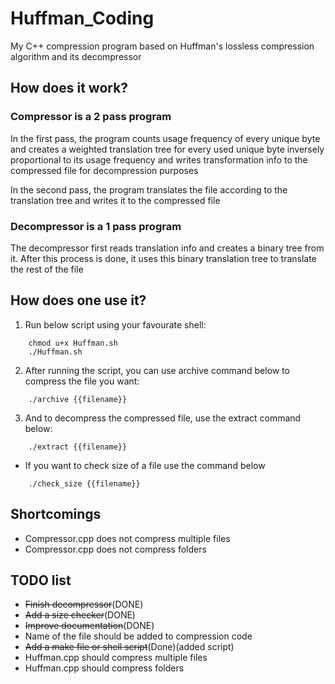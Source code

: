 # Huffman_Coding
My C++ compression program based on Huffman's lossless compression algorithm and its decompressor

## How does it work?
### Compressor is a 2 pass program
In the first pass, the program counts usage frequency of every unique byte and creates a weighted translation tree for every used unique byte inversely proportional to its usage frequency and writes transformation info to the compressed file for decompression purposes

In the second pass, the program translates the file according to the translation tree and writes it to the compressed file

### Decompressor is a 1 pass program
The decompressor first reads translation info and creates a binary tree from it. After this process is done, it uses this binary translation tree to translate the rest of the file

## How does one use it?

1. Run below script using your favourate shell:
```
    chmod u+x Huffman.sh
    ./Huffman.sh
```

2. After running the script, you can use archive command below to compress the file you want:
```
    ./archive {{filename}}
```
3.  And to decompress the compressed file, use the extract command below:
```
    ./extract {{filename}}
```
* If you want to check size of a file use the command below
```
    ./check_size {{filename}}
```
## Shortcomings
* Compressor.cpp does not compress multiple files
* Compressor.cpp does not compress folders

## TODO list
* ~~Finish decompressor~~(DONE)
* ~~Add a size checker~~(DONE)
* ~~Improve documentation~~(DONE)
* Name of the file should be added to compression code
* ~~Add a make file or shell script~~(Done)(added script)
* Huffman.cpp should compress multiple files
* Huffman.cpp should compress folders
